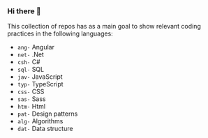 ### Hi there 🦥

This collection of repos has as a main goal to show relevant coding practices in the following languages:

- `ang-` Angular
- `net-` .Net
- `csh-` C#
- `sql-` SQL
- `jav-` JavaScript
- `typ-` TypeScript
- `css-` CSS
- `sas-` Sass
- `htm-` Html
- `pat-` Design patterns
- `alg-` Algorithms
- `dat-` Data structure

<!--
**falarcon-ca/falarcon-ca** is a ✨ _special_ ✨ repository because its `README.md` (this file) appears on your GitHub profile.

Here are some ideas to get you started:

- 🔭 I’m currently working on ...
- 🌱 I’m currently learning ...
- 👯 I’m looking to collaborate on ...
- 🤔 I’m looking for help with ...
- 💬 Ask me about ...
- 📫 How to reach me: ...
- 😄 Pronouns: ...
- ⚡ Fun fact: ...
-->
